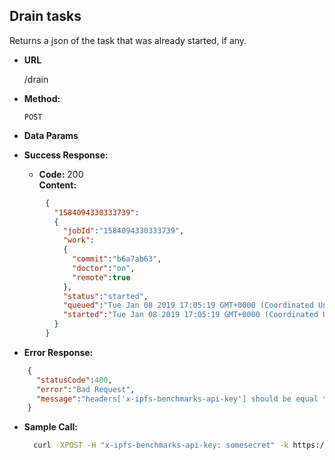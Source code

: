**Drain tasks**
----
  Returns a json of the task that was already started, if any.

* **URL**

  /drain

* **Method:**

  `POST`

* **Data Params**

* **Success Response:**

  * **Code:** 200 <br />
    **Content:**
```json
        {
          "1584094330333739":
          {
            "jobId":"1584094330333739",
            "work":
            {
              "commit":"b6a7ab63",
              "doctor":"on",
              "remote":true
            },
            "status":"started",
            "queued":"Tue Jan 08 2019 17:05:19 GMT+0000 (Coordinated Universal Time)",
            "started":"Tue Jan 08 2019 17:05:19 GMT+0000 (Coordinated Universal Time)"
          }
        }
```

* **Error Response:**

```json
    {
      "statusCode":400,
      "error":"Bad Request",
      "message":"headers['x-ipfs-benchmarks-api-key'] should be equal to constant"
    }
```

* **Sample Call:**

  ```bash
    curl -XPOST -H "x-ipfs-benchmarks-api-key: somesecret" -k https://benchmarks.ipfs.team/runner/drain
  ```